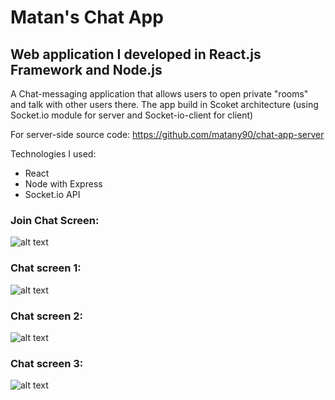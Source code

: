 # Matan's Chat App

## Web application I developed in React.js Framework and Node.js

A Chat-messaging application that allows users to open private "rooms" and talk with other users there. 
The app build in Scoket architecture (using Socket.io module for server and Socket-io-client for client)

For server-side source code:
https://github.com/matany90/chat-app-server

Technologies I used:
- React
- Node with Express
- Socket.io API

### Join Chat Screen:
![alt text](https://imgur.com/1bcg7CR.png)

### Chat screen 1:
![alt text](https://imgur.com/hBy8NY7.png)

### Chat screen 2:
![alt text](https://imgur.com/HQlfjAt.png)

### Chat screen 3:
![alt text](https://imgur.com/n7hGFAi.png)



